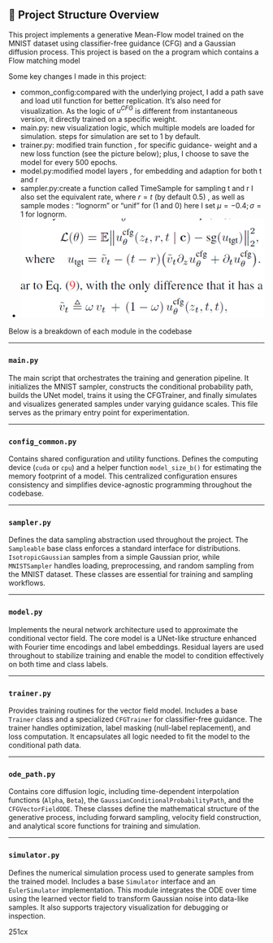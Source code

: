 ## 📁 Project Structure Overview

This project implements a generative Mean-Flow model trained on the MNIST dataset using classifier-free guidance (CFG) and a Gaussian diffusion process. This project is based on the a program which contains a Flow matching model

Some key changes I made in this project:

-   common_config:compared with the underlying project, I add a path save and load util function for better replication. It’s also need for visualization. As the logic of $u^{CFG}$ is different from instantaneous version, it directly trained on a specific weight.
-   main.py: new visualization logic, which multiple models are loaded for simulation. steps for simulation are set to 1 by default.
-   trainer.py: modified train function , for specific guidance- weight and a new loss function (see the picture below); plus, I choose to save the model for every 500 epochs.
-   model.py:modified model layers , for embedding and adaption for both t and r
-   sampler.py:create a function called TimeSample for sampling t and r   I also set the equivalent rate, where $r = t$ (by default 0.5) , as well as sample modes : “lognorm” or “unif” for (1 and 0) here I set $\mu = -0.4 ; \sigma = 1$ for lognorm.
-   ![image-20250707221735263](readme.assets/image-20250707221735263.png)


Below is a breakdown of each module in the codebase

---

### `main.py`

The main script that orchestrates the training and generation pipeline. It initializes the MNIST sampler, constructs the conditional probability path, builds the UNet model, trains it using the CFGTrainer, and finally simulates and visualizes generated samples under varying guidance scales. This file serves as the primary entry point for experimentation.

---

### `config_common.py`

Contains shared configuration and utility functions. Defines the computing device (`cuda` or `cpu`) and a helper function `model_size_b()` for estimating the memory footprint of a model. This centralized configuration ensures consistency and simplifies device-agnostic programming throughout the codebase.

---

### `sampler.py`

Defines the data sampling abstraction used throughout the project. The `Sampleable` base class enforces a standard interface for distributions. `IsotropicGaussian` samples from a simple Gaussian prior, while `MNISTSampler` handles loading, preprocessing, and random sampling from the MNIST dataset. These classes are essential for training and sampling workflows.

---

### `model.py`

Implements the neural network architecture used to approximate the conditional vector field. The core model is a UNet-like structure enhanced with Fourier time encodings and label embeddings. Residual layers are used throughout to stabilize training and enable the model to condition effectively on both time and class labels.

---

### `trainer.py`

Provides training routines for the vector field model. Includes a base `Trainer` class and a specialized `CFGTrainer` for classifier-free guidance. The trainer handles optimization, label masking (null-label replacement), and loss computation. It encapsulates all logic needed to fit the model to the conditional path data.

---

### `ode_path.py`

Contains core diffusion logic, including time-dependent interpolation functions (`Alpha`, `Beta`), the `GaussianConditionalProbabilityPath`, and the `CFGVectorFieldODE`. These classes define the mathematical structure of the generative process, including forward sampling, velocity field construction, and analytical score functions for training and simulation.

---

### `simulator.py`

Defines the numerical simulation process used to generate samples from the trained model. Includes a base `Simulator` interface and an `EulerSimulator` implementation. This module integrates the ODE over time using the learned vector field to transform Gaussian noise into data-like samples. It also supports trajectory visualization for debugging or inspection.

251cx